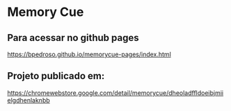 # Memory Cue

## Para acessar no github pages

https://bpedroso.github.io/memorycue-pages/index.html

## Projeto publicado em:

https://chromewebstore.google.com/detail/memorycue/dheoladffldoeibjmiielgdhenlaknbb
